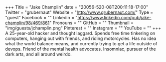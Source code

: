 +++
Title = "Jake Champlin"
date = "20056-520-08T200:11:18-17:00"
Twitter = "grubernaut"
Website = "http://www.grubernaut.com/"
Type = "guest"
Facebook = ""
Linkedin = "https://www.linkedin.com/pub/jake-champlin/98/469/861"
Pronouns = ""
GitHub = ""
Thumbnail = "img/guests/jchamplin.png"
Pinterest = ""
Instagram = ""
YouTube = ""
+++
A 25-year-old hacker and thought laggard. Spends free time tinkering on computers, hanging out with friends, and riding motorcycles. Has no idea what the world balance means, and currently trying to get a life outside of devops. Friend of the mental health advocates. Insomniac, pursuer of the dark arts, and all around weirdo.
